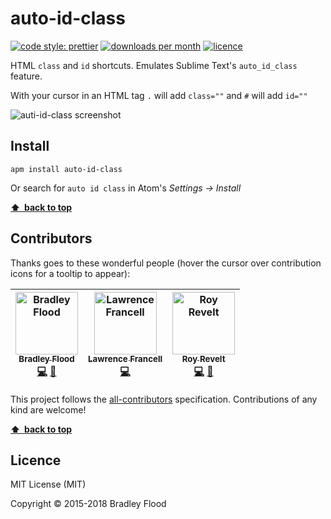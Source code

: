 # auto-id-class

[![code style: prettier][prettier-img]][prettier-url]
[![downloads per month][downloads-img]][downloads-url]
[![licence][licence-img]][licence-url]

HTML `class` and `id` shortcuts. Emulates Sublime Text's `auto_id_class` feature.

With your cursor in an HTML tag `.` will add `class=""` and `#` will add `id=""`

![auti-id-class screenshot](https://github.com/bradleyflood/auto-id-class/blob/master/screen-recording-demo.gif?raw=true)

## Install

```
apm install auto-id-class
```

Or search for `auto id class` in Atom's _Settings → Install_

**[⬆ &nbsp;back to top](#)**

## Contributors

Thanks goes to these wonderful people (hover the cursor over contribution icons for a tooltip to appear):

<!-- ALL-CONTRIBUTORS-LIST:START - Do not remove or modify this section -->

| [<img src="https://avatars.githubusercontent.com/bradleyflood?s=100" width="100" alt="Bradley Flood" /><br /><sub>Bradley Flood</sub>](https://github.com/bradleyflood)<br />[💻](https://github.com/bradleyflood/auto-id-class/commits?author=bradleyflood "Code") [📖](https://github.com/bradleyflood/auto-id-class/commits?author=bradleyflood "Documentation") | [<img src="https://avatars.githubusercontent.com/Twintails?s=100" width="100" alt="Lawrence Francell" /><br /><sub>Lawrence Francell</sub>](https://github.com/Twintails)<br />[💻](https://github.com/bradleyflood/auto-id-class/commits?author=Twintails "Code") | [<img src="https://avatars.githubusercontent.com/revelt?s=100" width="100" alt="Roy Revelt" /><br /><sub>Roy Revelt</sub>](https://github.com/revelt)<br />[💻](https://github.com/bradleyflood/auto-id-class/commits?author=revelt "Code") [📖](https://github.com/bradleyflood/auto-id-class/commits?author=revelt "Documentation") |
| :-----------------------------------------------------------------------------------------------------------------------------------------------------------------------------------------------------------------------------------------------------------------------------------------------------------------------------------------------------------------: | :----------------------------------------------------------------------------------------------------------------------------------------------------------------------------------------------------------------------------------------------------------------: | :-----------------------------------------------------------------------------------------------------------------------------------------------------------------------------------------------------------------------------------------------------------------------------------------------------------------------------------: |


<!-- ALL-CONTRIBUTORS-LIST:END -->

This project follows the [all-contributors][all-contributors-url] specification. Contributions of any kind are welcome!

**[⬆ &nbsp;back to top](#)**

## Licence

MIT License (MIT)

Copyright © 2015-2018 Bradley Flood

[prettier-img]: https://img.shields.io/badge/code_style-prettier-ff69b4.svg?style=flat-square
[prettier-url]: https://github.com/prettier/prettier
[downloads-img]: https://img.shields.io/apm/dm/auto-id-class.svg?style=flat-square&label=downloads/month
[downloads-url]: https://atom.io/packages/
[licence-img]: https://img.shields.io/apm/l/auto-id-class.svg?style=flat-square
[licence-url]: https://github.com/bradleyflood/auto-id-class
[all-contributors-url]: https://github.com/kentcdodds/all-contributors
